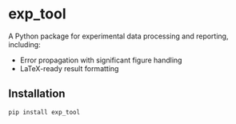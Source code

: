 # exp_tool

A Python package for experimental data processing and reporting, including:
- Error propagation with significant figure handling
- LaTeX-ready result formatting

## Installation

```bash
pip install exp_tool
